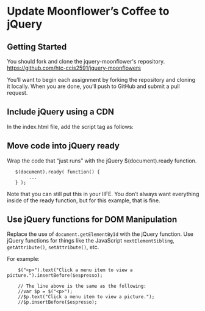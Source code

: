# Update Moonflower’s Coffee to jQuery

## Getting Started
You should fork and clone the jquery-moonflower's repository.
https://github.com/htc-ccis2591/jquery-moonflowers
 
You’ll want to begin each assignment by forking the repository and cloning it locally.  When you are done, you’ll push to GitHub and submit a pull request.


## Include jQuery using a CDN
In the index.html file, add the script tag as follows:
<script src="https://code.jquery.com/jquery-2.1.4.js"></script>

## Move code into jQuery ready
Wrap the code that “just runs” with the jQuery $(document).ready function.

```
   $(document).ready( function() { 
        ...
   } );
```

Note that you can still put this in your IIFE. You don’t always want everything inside of the ready function, but for this example, that is fine.

## Use jQuery functions for DOM Manipulation
Replace the use of `document.getElementById` with the jQuery function.  Use jQuery functions for things like the JavaScript `nextElementSibling`, `getAttribute()`, `setAttribute()`, etc.

For example:
```
    $("<p>").text("Click a menu item to view a picture.").insertBefore($espresso);

    // The line above is the same as the following:
    //var $p = $("<p>");
    //$p.text("Click a menu item to view a picture.");
    //$p.insertBefore($espresso);
```
    
